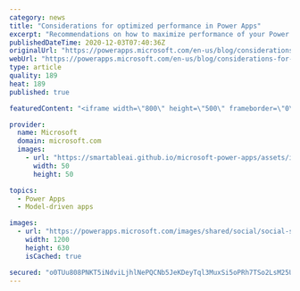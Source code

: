 ```yaml
---
category: news
title: "Considerations for optimized performance in Power Apps"
excerpt: "Recommendations on how to maximize performance of your Power Apps "
publishedDateTime: 2020-12-03T07:40:36Z
originalUrl: "https://powerapps.microsoft.com/en-us/blog/considerations-for-optimized-performance-in-power-apps/"
webUrl: "https://powerapps.microsoft.com/en-us/blog/considerations-for-optimized-performance-in-power-apps/"
type: article
quality: 189
heat: 189
published: true

featuredContent: "<iframe width=\"800\" height=\"500\" frameborder=\"0\" src=\"https://www.youtube.com/embed/jcKoqC9Vfmo\" allow=\"accelerometer; autoplay; encrypted-media; gyroscope; picture-in-picture\" allowfullscreen></iframe>"

provider:
  name: Microsoft
  domain: microsoft.com
  images:
    - url: "https://smartableai.github.io/microsoft-power-apps/assets/images/organizations/microsoft.com-50x50.jpg"
      width: 50
      height: 50

topics:
  - Power Apps
  - Model-driven apps

images:
  - url: "https://powerapps.microsoft.com/images/shared/social/social-share-post-ignite.png"
    width: 1200
    height: 630
    isCached: true

secured: "o0TUu808PNKT5iNdviLjhlNePQCNb5JeKDeyTql3MuxSi5oPRh7TSo2LsM25UFcmIWxo14tu/t//IPBMEXkuM1QEwLx6HuhEaoBModhFRZl4BK1/9D1HHkY/qD3cbFMNuOimfK8nBJBXx64kYT9ywLsdmRgv19CicGH08SJ1KuYNdCDPfiYr1y1DmPXsRsZfmsRiTBFSgOQfcmiTR5ZGzWRq0ieSuAktJQdC5eJrJ7wAWqHbNDtivH9GRr4AzTscBJy10uPnO8+0R7XGuZrprfgcLeXkqQSvItgLOu/BZLLSpEPFNV5vUJHBEbN8fJcRMm6xkNAjLO5chq5l9+AfWV3yQlcbobQpnGoVn+3m6uITZsYl40XR2c1vkzitlERipWdzvOhjLSo7EcVW7KVFf1f0hCB9Aek3eb/CpE4969mOstJ9SvTDZ76CkhQC2EN3BlYk27skzqeHZGdGLGJDuQ==;TNG89cPpWtVjJyPG+b2rKw=="
---
```


